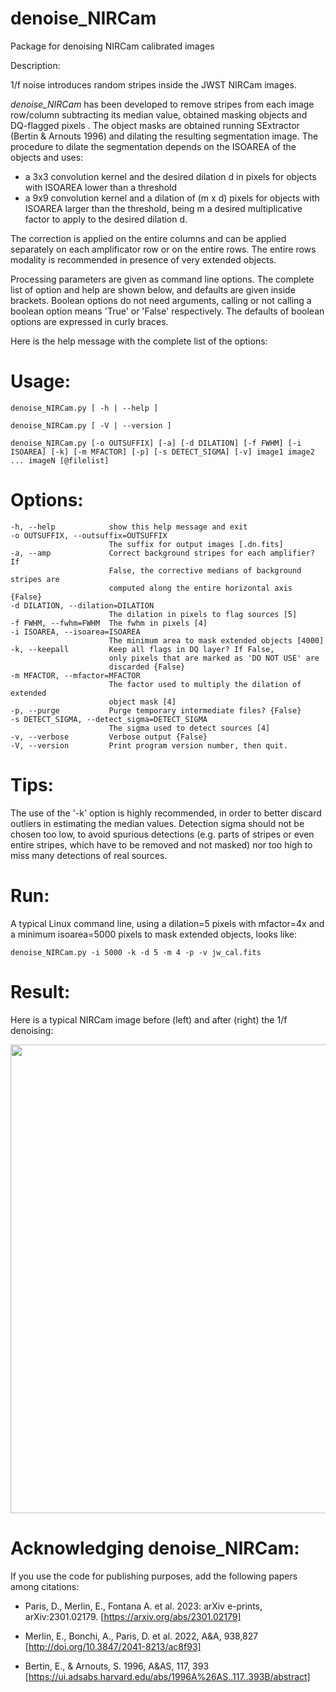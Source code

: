 # denoise_NIRCam

Package for denoising NIRCam calibrated images

Description: 

1/f noise introduces random stripes inside the JWST NIRCam images. 

*denoise_NIRCam* has been developed to remove stripes from each image row/column subtracting its median value, obtained
masking objects and DQ-flagged pixels . The object masks are obtained running SExtractor (Bertin & Arnouts 1996) and dilating 
the resulting segmentation image. The procedure to dilate the segmentation depends on the ISOAREA of the objects and uses:
-  a 3x3 convolution kernel and the desired dilation d in pixels for objects with ISOAREA lower than a threshold
-  a 9x9 convolution kernel and a dilation of (m x d) pixels for objects with ISOAREA larger than the threshold, 
being m a desired multiplicative factor to apply to the desired dilation d.

The correction is applied on the entire columns and can be applied separately on each amplificator row or on 
the entire rows. The entire rows modality is recommended in presence of very extended objects.

Processing parameters are given as command line options. The complete list of option and help are shown below, and defaults 
are given inside brackets. 
Boolean options do not need arguments, calling or not calling a boolean option means 'True' or 'False' 
respectively. The defaults of boolean options are expressed in curly braces.

Here is the help message with the complete list of the options:

# Usage: 

    denoise_NIRCam.py [ -h | --help ]

    denoise_NIRCam.py [ -V | --version ]

    denoise_NIRCam.py [-o OUTSUFFIX] [-a] [-d DILATION] [-f FWHM] [-i ISOAREA] [-k] [-m MFACTOR] [-p] [-s DETECT_SIGMA] [-v] image1 image2 ... imageN [@filelist]

# Options:


    -h, --help            show this help message and exit
    -o OUTSUFFIX, --outsuffix=OUTSUFFIX
                          The suffix for output images [.dn.fits]
    -a, --amp             Correct background stripes for each amplifier? If
                          False, the corrective medians of background stripes are 
                          computed along the entire horizontal axis {False}
    -d DILATION, --dilation=DILATION
                          The dilation in pixels to flag sources [5]
    -f FWHM, --fwhm=FWHM  The fwhm in pixels [4]
    -i ISOAREA, --isoarea=ISOAREA
                          The minimum area to mask extended objects [4000]
    -k, --keepall         Keep all flags in DQ layer? If False,
                          only pixels that are marked as 'DO NOT USE' are
                          discarded {False}
    -m MFACTOR, --mfactor=MFACTOR
                          The factor used to multiply the dilation of extended
                          object mask [4]
    -p, --purge           Purge temporary intermediate files? {False}
    -s DETECT_SIGMA, --detect_sigma=DETECT_SIGMA
                          The sigma used to detect sources [4]
    -v, --verbose         Verbose output {False}
    -V, --version         Print program version number, then quit.

# Tips:

The use of the '-k' option is highly recommended, in order to better discard outliers in estimating the median values. 
Detection sigma should not be chosen too low, to avoid spurious detections (e.g. parts of stripes or even entire stripes, which have 
to be removed and not masked) nor too high to miss many detections of real sources. 

# Run:

A typical Linux command line, using a dilation=5 pixels with mfactor=4x and a minimum isoarea=5000 pixels to mask extended objects, looks like:

    denoise_NIRCam.py -i 5000 -k -d 5 -m 4 -p -v jw_cal.fits 
    
# Result:

Here is a typical NIRCam image before (left) and after (right) the 1/f denoising:

<img src="https://user-images.githubusercontent.com/68115391/222123579-fe481925-48cf-4468-9fe5-c6e16672ccb4.jpeg" width="750" />



# Acknowledging denoise_NIRCam: 

If you use the code for publishing purposes, add the following papers among citations:

- Paris, D., Merlin, E., Fontana A. et al. 2023: arXiv e-prints, arXiv:2301.02179. [https://arxiv.org/abs/2301.02179]

- Merlin, E., Bonchi, A., Paris, D. et al. 2022, A&A, 938,827 [http://doi.org/10.3847/2041-8213/ac8f93]

- Bertin, E., & Arnouts, S. 1996, A&AS, 117, 393 [https://ui.adsabs.harvard.edu/abs/1996A%26AS..117..393B/abstract]

